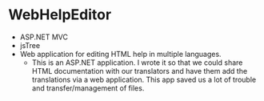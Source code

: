 # WebHelpEditor
+ ASP.NET MVC
+ jsTree
+ Web application for editing HTML help in multiple languages.
  + This is an ASP.NET application. I wrote it so that we could share HTML documentation with our translators and have them add the translations via a web application. This app saved us a lot of trouble and transfer/management of files.
